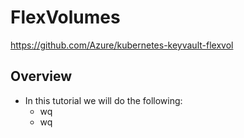 # FlexVolumes
https://github.com/Azure/kubernetes-keyvault-flexvol

## Overview

 - In this tutorial we will do the following:
   - wq
   - wq